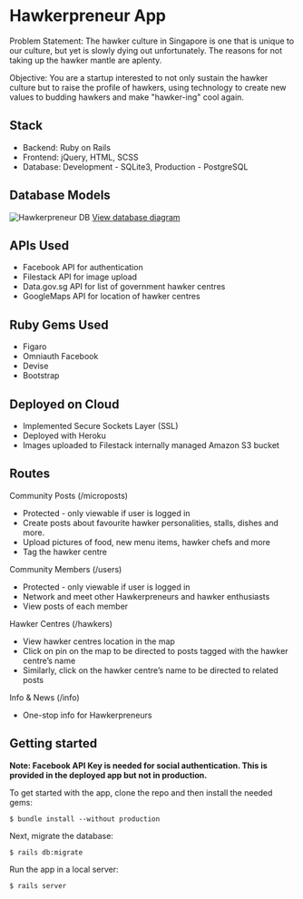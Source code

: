 # Hawkerpreneur App
Problem Statement: The hawker culture in Singapore is one that is unique to our culture, but yet is slowly dying out unfortunately. The reasons for not taking up the hawker mantle are aplenty.

Objective: You are a startup interested to not only sustain the hawker culture but to raise the profile of hawkers, using technology to create new values to budding hawkers and make "hawker-ing" cool again.

## Stack
* Backend: Ruby on Rails
* Frontend: jQuery, HTML, SCSS
* Database: Development - SQLite3, Production - PostgreSQL

## Database Models
![Hawkerpreneur DB](https://i.imgur.com/zbaxFT8.png)
[View database diagram](https://repository.genmymodel.com/salielim/hawkerpreneur)
 
## APIs Used
* Facebook API for authentication
* Filestack API for image upload
* Data.gov.sg API for list of government hawker centres
* GoogleMaps API for location of hawker centres

## Ruby Gems Used
* Figaro
* Omniauth Facebook
* Devise
* Bootstrap
 
## Deployed on Cloud
* Implemented Secure Sockets Layer (SSL)
* Deployed with Heroku
* Images uploaded to Filestack internally managed Amazon S3 bucket

## Routes
Community Posts (/microposts)

* Protected - only viewable if user is logged in
* Create posts about favourite hawker personalities, stalls, dishes and more.
* Upload pictures of food, new menu items, hawker chefs and more
* Tag the hawker centre
 
Community Members (/users)

* Protected - only viewable if user is logged in
* Network and meet other Hawkerpreneurs and hawker enthusiasts
* View posts of each member
 
Hawker Centres (/hawkers)

* View hawker centres location in the map
* Click on pin on the map to be directed to posts tagged with the hawker centre’s name
* Similarly, click on the hawker centre’s name to be directed to related posts

Info & News (/info)

* One-stop info for Hawkerpreneurs
 
## Getting started
 
**Note: Facebook API Key is needed for social authentication. This is provided in the deployed app but not in production.**
 
To get started with the app, clone the repo and then install the needed gems:
 
```
$ bundle install --without production
```
 
Next, migrate the database:
 
```
$ rails db:migrate
```
 
Run the app in a local server:
 
```
$ rails server
```